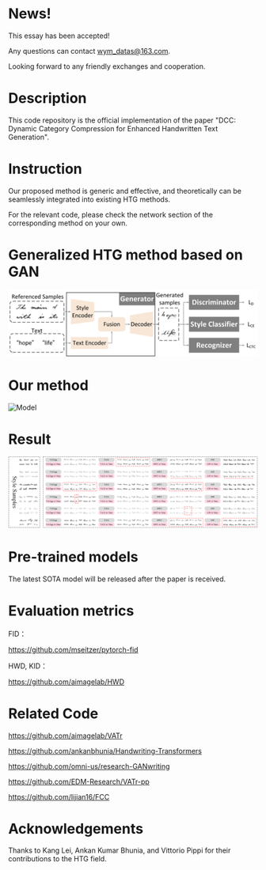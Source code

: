 # News!
This essay has been accepted!

Any questions can contact wym_datas@163.com.

Looking forward to any friendly exchanges and cooperation.


# Description
This code repository is the official implementation of the paper "DCC: Dynamic Category Compression for Enhanced Handwritten Text Generation".

# Instruction
Our proposed method is generic and effective, and theoretically can be seamlessly integrated into existing HTG methods.

For the relevant code, please check the network section of the corresponding method on your own.

# Generalized HTG method based on GAN

![Model](https://github.com/Fyzjym/DCC/blob/main/file/htg.png)

# Our method

![Model](https://github.com/Fyzjym/DCC/blob/main/file/dcc.png)


# Result

![Result](https://github.com/Fyzjym/DCC/blob/main/file/show_lines_new.png)

# Pre-trained models

The latest SOTA model will be released after the paper is received.

# Evaluation metrics
FID：

https://github.com/mseitzer/pytorch-fid

HWD, KID：

https://github.com/aimagelab/HWD

# Related Code
https://github.com/aimagelab/VATr

https://github.com/ankanbhunia/Handwriting-Transformers

https://github.com/omni-us/research-GANwriting

https://github.com/EDM-Research/VATr-pp

https://github.com/lijian16/FCC

# Acknowledgements
Thanks to Kang Lei, Ankan Kumar Bhunia, and Vittorio Pippi for their contributions to the HTG field.

